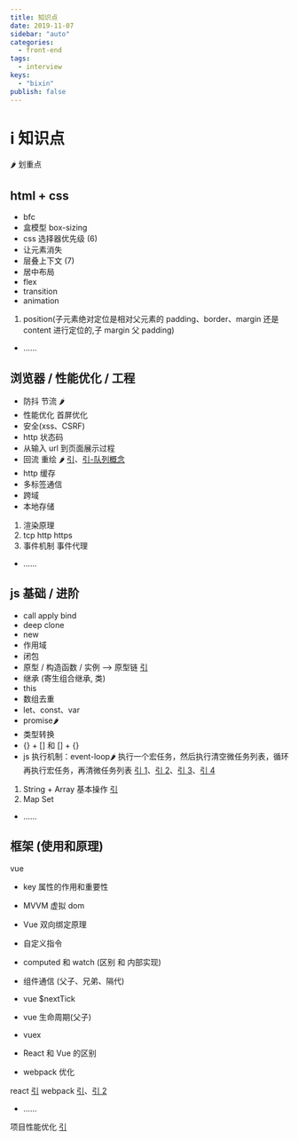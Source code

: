 ```yaml
---
title: 知识点
date: 2019-11-07
sidebar: "auto"
categories:
  - front-end
tags:
  - interview
keys:
  - "bixin"
publish: false
---
```


# i 知识点

🌶 划重点

## html + css

- bfc
- 盒模型 box-sizing
- css 选择器优先级 (6)
- 让元素消失
- 层叠上下文 (7)
- 居中布局
- flex
- transition
- animation

1. position(子元素绝对定位是相对父元素的 padding、border、margin 还是 content 进行定位的,子 margin 父 padding)

- ......

## 浏览器 / 性能优化 / 工程

- 防抖 节流 🌶
- 性能优化 首屏优化
- 安全(xss、CSRF)
- http 状态码
- 从输入 url 到页面展示过程
- 回流 重绘 🌶 [引](https://juejin.im/post/5c64d15d6fb9a049d37f9c20#heading-42)、[引-队列概念](https://www.jianshu.com/p/c9433cf5fd66)
- http 缓存
- 多标签通信
- 跨域
- 本地存储

1. 渲染原理
2. tcp http https
3. 事件机制 事件代理

- ......

## js 基础 / 进阶

- call apply bind
- deep clone
- new
- 作用域
- 闭包
- 原型 / 构造函数 / 实例 --> 原型链 [引](https://juejin.im/post/5c64d15d6fb9a049d37f9c20#heading-14)
- 继承 (寄生组合继承, 类)
- this
- 数组去重
- let、const、var
- promise🌶
- 类型转换
- {} + [] 和 [] + {}
- js 执行机制：event-loop🌶 执行一个宏任务，然后执行清空微任务列表，循环再执行宏任务，再清微任务列表 [引 1](https://mp.weixin.qq.com/s/g7ZyyBkD5PKP4j0Hw4eTvw)、[引 2](https://mp.weixin.qq.com/s/mT5XvdMnlw0Qt8EBvgDtYQ)、[引 3](https://juejin.im/post/5d5b4c2df265da03dd3d73e5)、[引 4](https://juejin.im/post/5e01aa0ae51d45583947de9a)

1. String + Array 基本操作 [引](https://juejin.im/post/5c64d15d6fb9a049d37f9c20#heading-36)
2. Map Set

- ......

## 框架 (使用和原理)

vue

- key 属性的作用和重要性
- MVVM 虚拟 dom
- Vue 双向绑定原理
- 自定义指令
- computed 和 watch (区别 和 内部实现)
- 组件通信 (父子、兄弟、隔代)
- vue $nextTick
- vue 生命周期(父子)
- vuex


- React 和 Vue 的区别
- webpack 优化

react [引](https://juejin.im/post/5c92f499f265da612647b754)
webpack [引](https://juejin.im/post/5cc26dfef265da037b611738#heading-8)、[引 2](https://webpack.wuhaolin.cn/)

- ......

项目性能优化 [引](https://juejin.im/post/5cc26dfef265da037b611738#heading-13)
